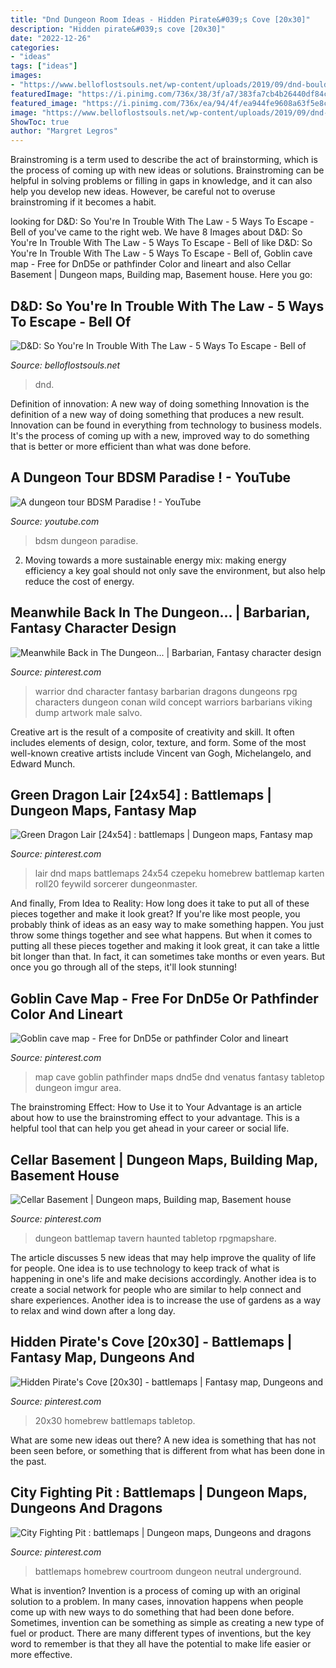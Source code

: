 ```yaml
---
title: "Dnd Dungeon Room Ideas - Hidden Pirate&#039;s Cove [20x30]"
description: "Hidden pirate&#039;s cove [20x30]"
date: "2022-12-26"
categories:
- "ideas"
tags: ["ideas"]
images:
- "https://www.belloflostsouls.net/wp-content/uploads/2019/09/dnd-boulder-run.jpg"
featuredImage: "https://i.pinimg.com/736x/38/3f/a7/383fa7cb4b26440df84cf726e34f8d3f.jpg"
featured_image: "https://i.pinimg.com/736x/ea/94/4f/ea944fe9608a63f5e8c0fd1574939ce2.jpg"
image: "https://www.belloflostsouls.net/wp-content/uploads/2019/09/dnd-boulder-run.jpg"
ShowToc: true
author: "Margret Legros"
---
```



Brainstroming is a term used to describe the act of brainstorming, which is the process of coming up with new ideas or solutions. Brainstroming can be helpful in solving problems or filling in gaps in knowledge, and it can also help you develop new ideas. However, be careful not to overuse brainstroming if it becomes a habit.

	

		
looking for D&amp;D: So You&#039;re In Trouble With The Law - 5 Ways To Escape - Bell of you've came to the right web. We have 8 Images about D&amp;D: So You&#039;re In Trouble With The Law - 5 Ways To Escape - Bell of like D&amp;D: So You&#039;re In Trouble With The Law - 5 Ways To Escape - Bell of, Goblin cave map - Free for DnD5e or pathfinder Color and lineart and also Cellar Basement | Dungeon maps, Building map, Basement house. Here you go:
		
    
## D&amp;D: So You&#039;re In Trouble With The Law - 5 Ways To Escape - Bell Of

<img loading=lazy src="https://www.belloflostsouls.net/wp-content/uploads/2019/09/dnd-boulder-run.jpg" onerror="this.onerror=null;this.src='https://tse4.mm.bing.net/th?id=OIP.iZ5zE-_IDrpEHiw3o-KXGQHaGb&amp;pid=15.1';" alt="D&amp;D: So You&#039;re In Trouble With The Law - 5 Ways To Escape - Bell of">

_Source: belloflostsouls.net_

>dnd. 

	

Definition of innovation: A new way of doing something
Innovation is the definition of a new way of doing something that produces a new result. Innovation can be found in everything from technology to business models. It's the process of coming up with a new, improved way to do something that is better or more efficient than what was done before.

    
## A Dungeon Tour BDSM Paradise ! - YouTube

<img loading=lazy src="https://i.ytimg.com/vi/crvtDzD7LtA/maxresdefault.jpg" onerror="this.onerror=null;this.src='https://tse2.mm.bing.net/th?id=OIP.IBgi0nvRpX_oPLXM2EtU1QHaEK&amp;pid=15.1';" alt="A dungeon tour BDSM Paradise ! - YouTube">

_Source: youtube.com_

>bdsm dungeon paradise. 

	

2. Moving towards a more sustainable energy mix: making energy efficiency a key goal should not only save the environment, but also help reduce the cost of energy.

    
## Meanwhile Back In The Dungeon... | Barbarian, Fantasy Character Design

<img loading=lazy src="https://i.pinimg.com/736x/ea/94/4f/ea944fe9608a63f5e8c0fd1574939ce2.jpg" onerror="this.onerror=null;this.src='https://tse3.mm.bing.net/th?id=OIP.ph0KuHxxpzbqrNaZhMKtcgHaLE&amp;pid=15.1';" alt="Meanwhile Back in The Dungeon... | Barbarian, Fantasy character design">

_Source: pinterest.com_

>warrior dnd character fantasy barbarian dragons dungeons rpg characters dungeon conan wild concept warriors barbarians viking dump artwork male salvo. 

	

Creative art is the result of a composite of creativity and skill. It often includes elements of design, color, texture, and form. Some of the most well-known creative artists include Vincent van Gogh, Michelangelo, and Edward Munch.

    
## Green Dragon Lair [24x54] : Battlemaps | Dungeon Maps, Fantasy Map

<img loading=lazy src="https://i.pinimg.com/736x/8a/50/c3/8a50c37b47bd3872ef13622c8386b0c7.jpg" onerror="this.onerror=null;this.src='https://tse1.mm.bing.net/th?id=OIP.Wc4nHNA5WtGeB4AY4X0g6gAAAA&amp;pid=15.1';" alt="Green Dragon Lair [24x54] : battlemaps | Dungeon maps, Fantasy map">

_Source: pinterest.com_

>lair dnd maps battlemaps 24x54 czepeku homebrew battlemap karten roll20 feywild sorcerer dungeonmaster. 

	

And finally, From Idea to Reality: How long does it take to put all of these pieces together and make it look great?
If you're like most people, you probably think of ideas as an easy way to make something happen. You just throw some things together and see what happens. But when it comes to putting all these pieces together and making it look great, it can take a little bit longer than that. In fact, it can sometimes take months or even years. But once you go through all of the steps, it'll look stunning!

    
## Goblin Cave Map - Free For DnD5e Or Pathfinder Color And Lineart

<img loading=lazy src="https://i.pinimg.com/736x/1d/18/53/1d185314d6c4a973a36facf1e96d469f.jpg" onerror="this.onerror=null;this.src='https://tse4.mm.bing.net/th?id=OIP.hpHc3IPJSspiFQ7jzA9WbgHaFr&amp;pid=15.1';" alt="Goblin cave map - Free for DnD5e or pathfinder Color and lineart">

_Source: pinterest.com_

>map cave goblin pathfinder maps dnd5e dnd venatus fantasy tabletop dungeon imgur area. 

	

The brainstroming Effect: How to Use it to Your Advantage is an article about how to use the brainstroming effect to your advantage. This is a helpful tool that can help you get ahead in your career or social life.

    
## Cellar Basement | Dungeon Maps, Building Map, Basement House

<img loading=lazy src="https://i.pinimg.com/736x/21/91/87/21918764f0b166a7c8103ccedebc0cd8--basements-maps.jpg" onerror="this.onerror=null;this.src='https://tse2.mm.bing.net/th?id=OIP.b1ed-qqjEC7kdzaqHkSzywHaJ5&amp;pid=15.1';" alt="Cellar Basement | Dungeon maps, Building map, Basement house">

_Source: pinterest.com_

>dungeon battlemap tavern haunted tabletop rpgmapshare. 

	

The article discusses 5 new ideas that may help improve the quality of life for people. One idea is to use technology to keep track of what is happening in one's life and make decisions accordingly. Another idea is to create a social network for people who are similar to help connect and share experiences. Another idea is to increase the use of gardens as a way to relax and wind down after a long day.

    
## Hidden Pirate&#039;s Cove [20x30] - Battlemaps | Fantasy Map, Dungeons And

<img loading=lazy src="https://i.pinimg.com/736x/72/24/f7/7224f7e14ed79264a0c649220d83760e.jpg" onerror="this.onerror=null;this.src='https://tse2.mm.bing.net/th?id=OIP.Am9KpNXXbi1kX5kUnpkCowHaLH&amp;pid=15.1';" alt="Hidden Pirate&#039;s Cove [20x30] - battlemaps | Fantasy map, Dungeons and">

_Source: pinterest.com_

>20x30 homebrew battlemaps tabletop. 

	

What are some new ideas out there?
A new idea is something that has not been seen before, or something that is different from what has been done in the past.

    
## City Fighting Pit : Battlemaps | Dungeon Maps, Dungeons And Dragons

<img loading=lazy src="https://i.pinimg.com/736x/38/3f/a7/383fa7cb4b26440df84cf726e34f8d3f.jpg" onerror="this.onerror=null;this.src='https://tse2.mm.bing.net/th?id=OIP.H__DsLx_slBZnueB2GBk9wHaHa&amp;pid=15.1';" alt="City Fighting Pit : battlemaps | Dungeon maps, Dungeons and dragons">

_Source: pinterest.com_

>battlemaps homebrew courtroom dungeon neutral underground. 

	

What is invention?
Invention is a process of coming up with an original solution to a problem. In many cases, innovation happens when people come up with new ways to do something that had been done before. Sometimes, invention can be something as simple as creating a new type of fuel or product. There are many different types of inventions, but the key word to remember is that they all have the potential to make life easier or more effective.

